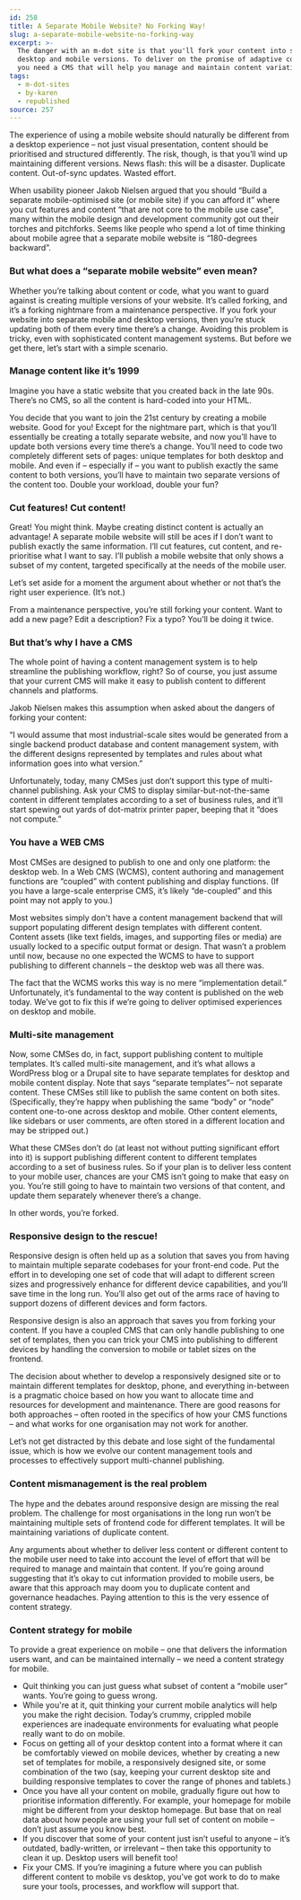 ```yaml
---
id: 258
title: A Separate Mobile Website? No Forking Way!
slug: a-separate-mobile-website-no-forking-way
excerpt: >-
  The danger with an m-dot site is that you'll fork your content into separate
  desktop and mobile versions. To deliver on the promise of adaptive content,
  you need a CMS that will help you manage and maintain content variations.
tags:
  - m-dot-sites
  - by-karen
  - republished
source: 257
---
```

The experience of using a mobile website should naturally be different from a desktop experience – not just visual presentation, content should be prioritised and structured differently. The risk, though, is that you’ll wind up maintaining different versions. News flash: this will be a disaster. Duplicate content. Out-of-sync updates. Wasted effort.


When usability pioneer Jakob Nielsen argued that you should “Build a separate mobile-optimised site (or mobile site) if you can afford it” where you cut features and content “that are not core to the mobile use case", many within the mobile design and development community got out their torches and pitchforks. Seems like people who spend a lot of time thinking about mobile agree that a separate mobile website is “180-degrees backward”.
<h3>But what does a “separate mobile website” even mean?</h3>
Whether you’re talking about content or code, what you want to guard against is creating multiple versions of your website. It’s called forking, and it’s a forking nightmare from a maintenance perspective. If you fork your website into separate mobile and desktop versions, then you’re stuck updating both of them every time there’s a change. Avoiding this problem is tricky, even with sophisticated content management systems. But before we get there, let’s start with a simple scenario.
<h3>Manage content like it’s 1999</h3>
Imagine you have a static website that you created back in the late 90s. There’s no CMS, so all the content is hard-coded into your HTML.

You decide that you want to join the 21st century by creating a mobile website. Good for you! Except for the nightmare part, which is that you’ll essentially be creating a totally separate website, and now you’ll have to update both versions every time there’s a change. You’ll need to code two completely different sets of pages: unique templates for both desktop and mobile. And even if – especially if – you want to publish exactly the same content to both versions, you’ll have to maintain two separate versions of the content too. Double your workload, double your fun?
<h3>Cut features! Cut content!</h3>
Great! You might think. Maybe creating distinct content is actually an advantage! A separate mobile website will still be aces if I don’t want to publish exactly the same information. I’ll cut features, cut content, and re-prioritise what I want to say. I’ll publish a mobile website that only shows a subset of my content, targeted specifically at the needs of the mobile user.

Let’s set aside for a moment the argument about whether or not that’s the right user experience. (It’s not.)

From a maintenance perspective, you’re still forking your content. Want to add a new page? Edit a description? Fix a typo? You’ll be doing it twice.
<h3>But that’s why I have a CMS</h3>
The whole point of having a content management system is to help streamline the publishing workflow, right? So of course, you just assume that your current CMS will make it easy to publish content to different channels and platforms.

Jakob Nielsen makes this assumption when asked about the dangers of forking your content:

“I would assume that most industrial-scale sites would be generated from a single backend product database and content management system, with the different designs represented by templates and rules about what information goes into what version.”

Unfortunately, today, many CMSes just don’t support this type of multi-channel publishing. Ask your CMS to display similar-but-not-the-same content in different templates according to a set of business rules, and it’ll start spewing out yards of dot-matrix printer paper, beeping that it “does not compute.”
<h3>You have a WEB CMS</h3>
Most CMSes are designed to publish to one and only one platform: the desktop web. In a Web CMS (WCMS), content authoring and management functions are “coupled” with content publishing and display functions. (If you have a large-scale enterprise CMS, it’s likely “de-coupled” and this point may not apply to you.)

Most websites simply don't have a content management backend that will support populating different design templates with different content. Content assets (like text fields, images, and supporting files or media) are usually locked to a specific output format or design. That wasn’t a problem until now, because no one expected the WCMS to have to support publishing to different channels – the desktop web was all there was.

The fact that the WCMS works this way is no mere “implementation detail.” Unfortunately, it’s fundamental to the way content is published on the web today. We’ve got to fix this if we’re going to deliver optimised experiences on desktop and mobile.
<h3>Multi-site management</h3>
Now, some CMSes do, in fact, support publishing content to multiple templates. It’s called multi-site management, and it’s what allows a WordPress blog or a Drupal site to have separate templates for desktop and mobile content display. Note that says “separate templates”– not separate content. These CMSes still like to publish the same content on both sites. (Specifically, they’re happy when publishing the same “body” or “node” content one-to-one across desktop and mobile. Other content elements, like sidebars or user comments, are often stored in a different location and may be stripped out.)

What these CMSes don’t do (at least not without putting significant effort into it) is support publishing different content to different templates according to a set of business rules. So if your plan is to deliver less content to your mobile user, chances are your CMS isn’t going to make that easy on you. You’re still going to have to maintain two versions of that content, and update them separately whenever there’s a change.

In other words, you’re forked.
<h3>Responsive design to the rescue!</h3>
Responsive design is often held up as a solution that saves you from having to maintain multiple separate codebases for your front-end code. Put the effort in to developing one set of code that will adapt to different screen sizes and progressively enhance for different device capabilities, and you’ll save time in the long run. You’ll also get out of the arms race of having to support dozens of different devices and form factors.

Responsive design is also an approach that saves you from forking your content. If you have a coupled CMS that can only handle publishing to one set of templates, then you can trick your CMS into publishing to different devices by handling the conversion to mobile or tablet sizes on the frontend.

The decision about whether to develop a responsively designed site or to maintain different templates for desktop, phone, and everything in-between is a pragmatic choice based on how you want to allocate time and resources for development and maintenance. There are good reasons for both approaches – often rooted in the specifics of how your CMS functions – and what works for one organisation may not work for another.

Let’s not get distracted by this debate and lose sight of the fundamental issue, which is how we evolve our content management tools and processes to effectively support multi-channel publishing.
<h3>Content mismanagement is the real problem</h3>
The hype and the debates around responsive design are missing the real problem. The challenge for most organisations in the long run won’t be maintaining multiple sets of frontend code for different templates. It will be maintaining variations of duplicate content.

Any arguments about whether to deliver less content or different content to the mobile user need to take into account the level of effort that will be required to manage and maintain that content. If you’re going around suggesting that it’s okay to cut information provided to mobile users, be aware that this approach may doom you to duplicate content and governance headaches. Paying attention to this is the very essence of content strategy.
<h3>Content strategy for mobile</h3>
To provide a great experience on mobile – one that delivers the information users want, and can be maintained internally – we need a content strategy for mobile.
<ul>
	<li>Quit thinking you can just guess what subset of content a “mobile user” wants. You’re going to guess wrong.</li>
	<li>While you're at it, quit thinking your current mobile analytics will help you make the right decision. Today’s crummy, crippled mobile experiences are inadequate environments for evaluating what people really want to do on mobile.</li>
	<li>Focus on getting all of your desktop content into a format where it can be comfortably viewed on mobile devices, whether by creating a new set of templates for mobile, a responsively designed site, or some combination of the two (say, keeping your current desktop site and building responsive templates to cover the range of phones and tablets.)</li>
	<li>Once you have all your content on mobile, gradually figure out how to prioritise information differently. For example, your homepage for mobile might be different from your desktop homepage. But base that on real data about how people are using your full set of content on mobile – don’t just assume you know best.</li>
	<li>If you discover that some of your content just isn’t useful to anyone – it’s outdated, badly-written, or irrelevant – then take this opportunity to clean it up. Desktop users will benefit too!</li>
	<li>Fix your CMS. If you’re imagining a future where you can publish different content to mobile vs desktop, you’ve got work to do to make sure your tools, processes, and workflow will support that.</li>
</ul>
